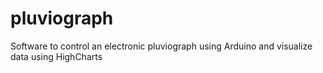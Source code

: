 # pluviograph
Software to control an electronic pluviograph using Arduino and visualize data using HighCharts
